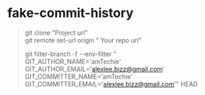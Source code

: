 # fake-commit-history












>git clone "Project url"  
>git remote set-url origin " Your repo url"  
>  
>git filter-branch -f --env-filter "   
>GIT_AUTHOR_NAME='amTechie'  
>GIT_AUTHOR_EMAIL='alexlee.bizz@gmail.com'  
>GIT_COMMITTER_NAME='amTechie'   
>GIT_COMMITTER_EMAIL='alexlee.bizz@gmail.com'" HEAD  

